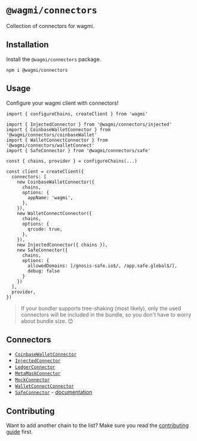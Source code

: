 # `@wagmi/connectors`

Collection of connectors for wagmi.

## Installation

Install the `@wagmi/connectors` package.

```
npm i @wagmi/connectors
```

## Usage

Configure your wagmi client with connectors!

```tsx
import { configureChains, createClient } from 'wagmi'

import { InjectedConnector } from '@wagmi/connectors/injected'
import { CoinbaseWalletConnector } from '@wagmi/connectors/coinbaseWallet'
import { WalletConnectConnector } from '@wagmi/connectors/walletConnect'
import { SafeConnector } from '@wagmi/connectors/safe'

const { chains, provider } = configureChains(...)

const client = createClient({
  connectors: [
    new CoinbaseWalletConnector({
      chains,
      options: {
        appName: 'wagmi',
      },
    }),
    new WalletConnectConnector({
      chains,
      options: {
        qrcode: true,
      },
    }),
    new InjectedConnector({ chains }),
    new SafeConnector({
      chains,
      options: {
        allowedDomains: [/gnosis-safe.io$/, /app.safe.global$/],
        debug: false
      }
    })
  ],
  provider,
})
```

> If your bundler supports tree-shaking (most likely), only the used connectors will be included in the bundle, so you don't have to worry about bundle size. 😊

## Connectors

- [`CoinbaseWalletConnector`](/packages/connectors/src/coinbaseWallet.ts)
- [`InjectedConnector`](/packages/connectors/src/injected.ts)
- [`LedgerConnector`](/packages/connectors/src/ledger.ts)
- [`MetaMaskConnector`](/packages/connectors/src/metaMask.ts)
- [`MockConnector`](/packages/connectors/src/mock.ts)
- [`WalletConnectConnector`](/packages/connectors/src/walletConnect.ts)
- [`SafeConnector`](/packages/connectors/src/safe.ts) - [documentation](https://github.com/safe-global/safe-apps-sdk/blob/b7187d84e60bb6fe5d3ed632a02e75fd0124b2c8/packages/safe-apps-wagmi/README.md)

## Contributing

Want to add another chain to the list? Make sure you read the [contributing guide](../../.github/CONTRIBUTING.md) first.
